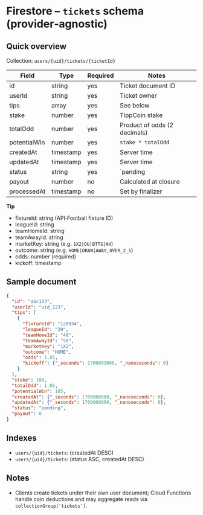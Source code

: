 # Firestore – `tickets` schema (provider‑agnostic)

## Quick overview
Collection: `users/{uid}/tickets/{ticketId}`

| Field | Type | Required | Notes |
|---|---|---|---|
| id | string | yes | Ticket document ID |
| userId | string | yes | Ticket owner |
| tips | array<Tip> | yes | See below |
| stake | number | yes | TippCoin stake |
| totalOdd | number | yes | Product of odds (2 decimals) |
| potentialWin | number | yes | `stake * totalOdd` |
| createdAt | timestamp | yes | Server time |
| updatedAt | timestamp | yes | Server time |
| status | string | yes | `pending|won|lost|void` |
| payout | number | no | Calculated at closure |
| processedAt | timestamp | no | Set by finalizer |

**Tip**
- fixtureId: string (API‑Football fixture ID)
- leagueId: string
- teamHomeId: string
- teamAwayId: string
- marketKey: string (e.g. `1X2|OU|BTTS|AH`)
- outcome: string (e.g. `HOME|DRAW|AWAY`, `OVER_2_5`)
- odds: number (required)
- kickoff: timestamp

## Sample document
```json
{
  "id": "abc123",
  "userId": "uid_123",
  "tips": [
    {
      "fixtureId": "120934",
      "leagueId": "39",
      "teamHomeId": "40",
      "teamAwayId": "50",
      "marketKey": "1X2",
      "outcome": "HOME",
      "odds": 1.85,
      "kickoff": {"_seconds": 1700003600, "_nanoseconds": 0}
    }
  ],
  "stake": 100,
  "totalOdd": 1.85,
  "potentialWin": 185,
  "createdAt": {"_seconds": 1700000000, "_nanoseconds": 0},
  "updatedAt": {"_seconds": 1700000000, "_nanoseconds": 0},
  "status": "pending",
  "payout": 0
}
```

## Indexes
- `users/{uid}/tickets`: (createdAt DESC)
- `users/{uid}/tickets`: (status ASC, createdAt DESC)

## Notes
- Clients create tickets under their own user document; Cloud Functions handle coin deductions and may aggregate reads via `collectionGroup('tickets')`.
